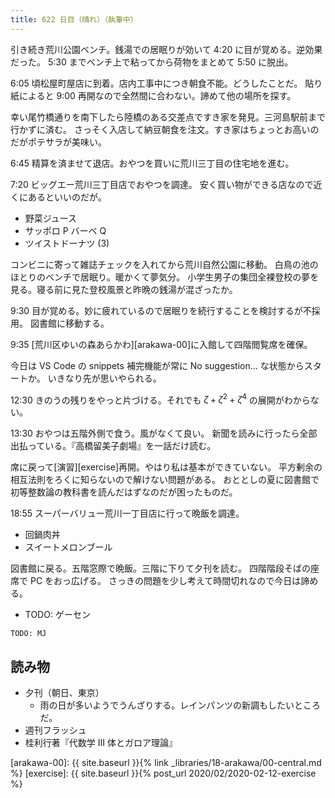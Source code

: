 ```yaml
---
title: 622 日目（晴れ）（執筆中）
---
```


引き続き荒川公園ベンチ。銭湯での居眠りが効いて 4:20 に目が覚める。逆効果だった。
5:30 までベンチ上で粘ってから荷物をまとめて 5:50 に脱出。

6:05 頃松屋町屋店に到着。店内工事中につき朝食不能。どうしたことだ。
貼り紙によると 9:00 再開なので全然間に合わない。諦めて他の場所を探す。

幸い尾竹橋通りを南下したら陸橋のある交差点ですき家を発見。三河島駅前まで行かずに済む。
さっそく入店して納豆朝食を注文。すき家はちょっとお高いのだがポテサラが美味い。

6:45 精算を済ませて退店。おやつを買いに荒川三丁目の住宅地を進む。

7:20 ビッグエー荒川三丁目店でおやつを調達。
安く買い物ができる店なので近くにあるといいのだが。

* 野菜ジュース
* サッポロ P バーベ Q
* ツイストドーナツ (3)

コンビニに寄って雑誌チェックを入れてから荒川自然公園に移動。
白鳥の池のほとりのベンチで居眠り。暖かくて夢気分。
小学生男子の集団全裸登校の夢を見る。寝る前に見た登校風景と昨晩の銭湯が混ざったか。

9:30 目が覚める。妙に疲れているので居眠りを続行することを検討するが不採用。
図書館に移動する。

9:35 [荒川区ゆいの森あらかわ][arakawa-00]に入館して四階閲覧席を確保。

今日は VS Code の snippets 補完機能が常に No suggestion... な状態からスタートか。
いきなり先が思いやられる。

12:30 きのうの残りをやっと片づける。それでも $\zeta + \zeta^2 + \zeta^4$ の展開がわからない。

13:30 おやつは五階外側で食う。風がなくて良い。
新聞を読みに行ったら全部出払っている。『高橋留美子劇場』を一話だけ読む。

席に戻って[演習][exercise]再開。やはり私は基本ができていない。
平方剰余の相互法則をろくに知らないので解けない問題がある。
おととしの夏に図書館で初等整数論の教科書を読んだはずなのだが困ったものだ。

18:55 スーパーバリュー荒川一丁目店に行って晩飯を調達。

* 回鍋肉丼
* スイートメロンブール

図書館に戻る。五階窓際で晩飯。三階に下りて夕刊を読む。
四階階段そばの座席で PC をおっ広げる。
さっきの問題を少し考えて時間切れなので今日は諦める。

* TODO: ゲーセン

```text
TODO: MJ
```

## 読み物

* 夕刊（朝日、東京）
  * 雨の日が多いようでうんざりする。レインパンツの新調もしたいところだ。
* 週刊フラッシュ
* 桂利行著『代数学 III 体とガロア理論』

[arakawa-00]: {{ site.baseurl }}{% link _libraries/18-arakawa/00-central.md %}
[exercise]: {{ site.baseurl }}{% post_url 2020/02/2020-02-12-exercise %}
